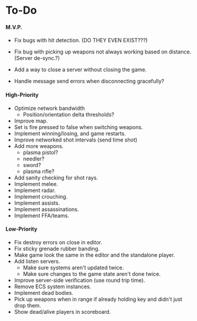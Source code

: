 # To-Do

#### M.V.P.

- Fix bugs with hit detection. (DO THEY EVEN EXIST???)

- Fix bug with picking up weapons not always working based on distance. (Server de-sync.?)

  

- Add a way to close a server without closing the game.

- Handle message send errors when disconnecting gracefully?

  

#### High-Priority

- Optimize network bandwidth
  - Position/orientation delta thresholds?
- Improve map.
- Set is fire pressed to false when switching weapons.
- Implement winning/losing, and game restarts.
- Improve networked shot intervals (send time shot)
- Add more weapons.
  - plasma pistol?
  - needler?
  - sword?
  - plasma rifle?
- Add sanity checking for shot rays.
- Implement melee.
- Implement radar.
- Implement crouching.
- Implement assists.
- Implement assassinations.
- Implement FFA/teams.

#### Low-Priority

- Fix destroy errors on close in editor.
- Fix sticky grenade rubber banding.
- Make game look the same in the editor and the standalone player.
- Add listen servers.
  - Make sure systems aren't updated twice.
  - Make sure changes to the game state aren't done twice.
- Improve server-side verification (use round trip time).
- Remove ECS system instances.
- Implement dead bodies.
- Pick up weapons when in range if already holding key and didn't just drop them.
- Show dead/alive players in scoreboard.